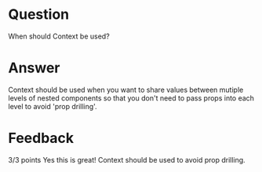 # Question

When should Context be used?

# Answer

Context should be used when you want to share values between mutiple levels of nested components so that you don't need to pass props into each level to avoid 'prop drilling'.

# Feedback

3/3 points
Yes this is great! Context should be used to avoid prop drilling.
